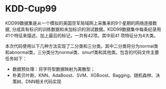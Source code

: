 # KDD-Cup99
KDD99数据集是从一个模拟的美国空军局域网上采集来的9个星期的网络连接数据, 分成具有标识的训练数据和未加标识的测试数据。KDD99数据集中每条纪录用41个特征来描述，加上最后的标记，一共有42项。其中前41 项特征分为4大类。

本次代码使用以下几种方法实现了二分类和三分类。其中二分类将分为normal类和abnormal类，三分类分为normal类、smurf类和其他类。包含的代码文件主要任务如下：   
+ 数据预处理：将字符型数据映射为离散型；
+ 朴素贝叶斯、KNN、AdaBoost、SVM、XGBoost、Bagging、随机森林、决策树、DNN相关代码实现
